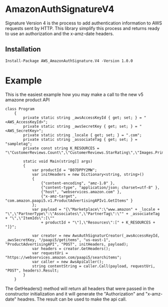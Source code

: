 
# AmazonAuthSignatureV4

Signature Version 4 is the process to add authentication information to AWS requests sent by HTTP. This library simplify this process and returns ready to use an authorization and the x-amz-date headers.

## Installation 
```
Install-Package AWS_AmazonAuthSignature.V4 -Version 1.0.0
```
# Example

This is the easiest example how you may make a call to the new v5 amazone product API
```
class Program
    {
        private static string _awsAccessKeyId { get; set; } = "<AWS_AccessKeyId>";
        private static string _awsSecretKey { get; set; } = "<AWS_SecretKey>";
        private static string _locale { get; set; } = ".com";
        private static string _associateTag { get; set; } = "sampletag";
        private const string K_RESOURCES = "\"CustomerReviews.Count\",\"CustomerReviews.StarRating\",\"Images.Primary.Small\",\"Images.Primary.Medium\",\"Images.Primary.Large\",\"Images.Variants.Small\",\"Images.Variants.Medium\",\"Images.Variants.Large\",\"ItemInfo.ByLineInfo\",\"ItemInfo.ContentInfo\",\"ItemInfo.ContentRating\",\"ItemInfo.Classifications\",\"ItemInfo.ExternalIds\",\"ItemInfo.Features\",\"ItemInfo.ManufactureInfo\",\"ItemInfo.ProductInfo\",\"ItemInfo.TechnicalInfo\",\"ItemInfo.Title\",\"ItemInfo.TradeInInfo\",\"Offers.Listings.Availability.MaxOrderQuantity\",\"Offers.Listings.Availability.Message\",\"Offers.Listings.Availability.MinOrderQuantity\",\"Offers.Listings.Availability.Type\",\"Offers.Listings.Condition\",\"Offers.Listings.Condition.SubCondition\",\"Offers.Listings.DeliveryInfo.IsAmazonFulfilled\",\"Offers.Listings.DeliveryInfo.IsFreeShippingEligible\",\"Offers.Listings.DeliveryInfo.IsPrimeEligible\",\"Offers.Listings.DeliveryInfo.ShippingCharges\",\"Offers.Listings.IsBuyBoxWinner\",\"Offers.Listings.LoyaltyPoints.Points\",\"Offers.Listings.MerchantInfo\",\"Offers.Listings.Price\",\"Offers.Listings.ProgramEligibility.IsPrimeExclusive\",\"Offers.Listings.ProgramEligibility.IsPrimePantry\",\"Offers.Listings.Promotions\",\"Offers.Listings.SavingBasis\"";

        static void Main(string[] args)
        {
            var productId = "B07DPPY2MW";
            var initHeaders = new Dictionary<string, string>()
            {
                {"content-encoding", "amz-1.0" },
                {"content-type", "application/json; charset=utf-8" },
                {"host", "webservices.amazon.com" },
                {"x-amz-target", "com.amazon.paapi5.v1.ProductAdvertisingAPIv1.GetItems" }
            };
            var payload = "{\"Marketplace\":\"www.amazon" + _locale + "\",\"PartnerType\":\"Associates\",\"PartnerTag\":\"" + _associateTag + "\",\"ItemIds\":[\""
                + productId + "\"],\"Resources\":[" + K_RESOURCES + "]}";

            var creator = new AwsAuthSignaturCreator(_awsAccessKeyId, _awsSecretKey, "/paapi5/getitems", "us-east-1", "ProductAdvertisingAPI", "POST", initHeaders, payload);
            var headers = creator.GetHeaders();
            var requestUri = "https://webservices.amazon.com/paapi5/searchitems";
            var caller = new AwsApiCaller();
            string contentString = caller.Call(payload, requestUri, "POST", headers).Result;
        }
    }
```
The GetHeaders() method will return all  headers that were passed in the constructor initialization and it will generate the "Authorization" and "x-amz-date" headres.
The result can be used to make the api call.
